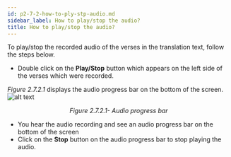 ```yaml
---
id: p2-7-2-how-to-ply-stp-audio.md
sidebar_label: How to play/stop the audio?
title: How to play/stop the audio?
---
```




To play/stop the recorded audio of the verses in the translation text, follow the steps below.

-   Double click on the **Play/Stop** button which appears on the left side of the verses which were recorded.

_Figure 2.7.2.1_ displays the audio progress bar on the bottom of the screen.
![alt text](../../../../static/AutographaLiveImages/Audio-mode/audio-progress-bar-fig-2.7.2.1.jpg 'Audio progress bar')
<div align="center"style="font-style: italic;">Figure 2.7.2.1- Audio progress bar</div>

-   You hear the audio recording and see an audio progress bar on the bottom of the screen
-   Click on the **Stop** button on the audio progress bar to stop playing the audio.
